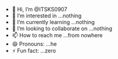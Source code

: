 - 👋 Hi, I’m @ITSKS0907
- 👀 I’m interested in ...nothing
- 🌱 I’m currently learning ...nothing
- 💞️ I’m looking to collaborate on ...nothing
- 📫 How to reach me ...from nowhere
- 😄 Pronouns: ...he
- ⚡ Fun fact: ...zero

<!---
ITSKS0907/ITSKS0907 is a ✨ special ✨ repository because its `README.md` (this file) appears on your GitHub profile.
You can click the Preview link to take a look at your changes.
--->
